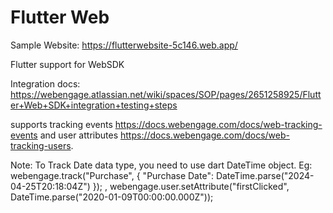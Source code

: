 # Flutter Web

Sample Website: https://flutterwebsite-5c146.web.app/

Flutter support for WebSDK

Integration docs: https://webengage.atlassian.net/wiki/spaces/SOP/pages/2651258925/Flutter+Web+SDK+integration+testing+steps

supports tracking events https://docs.webengage.com/docs/web-tracking-events  and user attributes https://docs.webengage.com/docs/web-tracking-users. 

Note: To Track Date data type, you need to use dart DateTime object. Eg: webengage.track("Purchase", { "Purchase Date": DateTime.parse("2024-04-25T20:18:04Z") }); , webengage.user.setAttribute("firstClicked", DateTime.parse("2020-01-09T00:00:00.000Z"));

